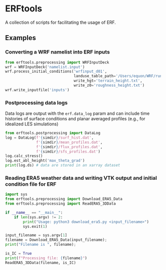 # ERFtools
A collection of scripts for facilitating the usage of ERF.

## Examples

### Converting a WRF namelist into ERF inputs
```python
from erftools.preprocessing import WRFInputDeck
wrf = WRFInputDeck('namelist.input')
wrf.process_initial_conditions('wrfinput_d01',
                               landuse_table_path='/Users/equon/WRF/run/LANDUSE.TBL',
                               write_hgt='terrain_height.txt',
                               write_z0='roughness_height.txt')
wrf.write_inputfile('inputs')
```

### Postprocessing data logs
Data logs are output with the `erf.data_log` param and can include time histories of surface conditions and planar averaged profiles (e.g., for idealized LES simulations)
```python
from erftools.postprocessing import DataLog
log = DataLog(f'{simdir}/surf_hist.dat',
              f'{simdir}/mean_profiles.dat',
              f'{simdir}/flux_profiles.dat',
              f'{simdir}/sfs_profiles.dat')
log.calc_stress()
log.est_abl_height('max_theta_grad')
print(log.ds) # data are stored in an xarray dataset
```

### Reading ERA5 weather data and writing VTK output and initial condition file for ERF

```python
import sys
from erftools.preprocessing import Download_ERA5_Data
from erftools.preprocessing import ReadERA5_3DData

if __name__ == "__main__":
    if len(sys.argv) != 2:
        print("Usage: python3 download_era5.py <input_filename>")
        sys.exit(1)

input_filename = sys.argv[1]
filename = Download_ERA5_Data(input_filename);
print("Filename is ", filename);

is_IC = True
print(f"Processing file: {filename}")
ReadERA5_3DData(filename, is_IC)
```
